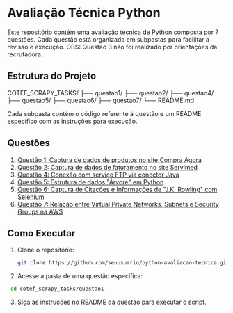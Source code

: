 # Avaliação Técnica Python

Este repositório contém uma avaliação técnica de Python composta por 7 questões.
Cada questão está organizada em subpastas para facilitar a revisão e execução.
OBS: Questao 3 não foi realizado por orientações da recrutadora.

## Estrutura do Projeto

COTEF_SCRAPY_TASKS/
├── questao1/
├── questao2/
├── questao4/
├── questao5/
├── questao6/
├── questao7/
└── README.md

Cada subpasta contém o código referente à questão e um README específico com as instruções para execução.

## Questões

1. [Questão 1: Captura de dados de produtos no site Compra Agora](./questao1/README.md)
2. [Questão 2: Captura de dados de faturamento no site Servimed](./questao2/README.md)
4. [Questão 4: Conexão com serviço FTP via conector Java](./questao4/README.md)
5. [Questão 5: Estrutura de dados "Árvore" em Python](./questao5/README.md)
6. [Questão 6: Captura de Citações e Informações de "J.K. Rowling" com Selenium](./questao6/README.md)
7. [Questão 7: Relação entre Virtual Private Networks, Subnets e Security Groups na AWS](./questao7/README.md)

## Como Executar

1. Clone o repositório:
   ```bash
   git clone https://github.com/seuusuario/python-avaliacao-tecnica.git
   ```
2. Acesse a pasta de uma questão específica:
  ```bash 
   cd cotef_scrapy_tasks/questao1
   ```
3. Siga as instruções no README da questão para executar o script.